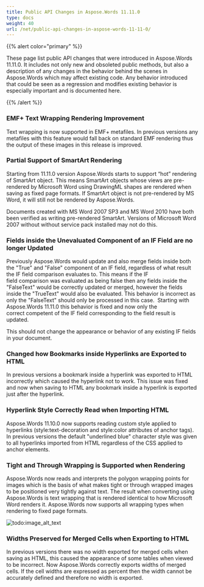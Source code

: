 ```yaml
---
title: Public API Changes in Aspose.Words 11.11.0
type: docs
weight: 40
url: /net/public-api-changes-in-aspose-words-11-11-0/
---
```


{{% alert color="primary" %}} 

These page list public API changes that were introduced in Aspose.Words 11.11.0. It includes not only new and obsoleted public methods, but also a description of any changes in the behavior behind the scenes in Aspose.Words which may affect existing code. Any behavior introduced that could be seen as a regression and modifies existing behavior is especially important and is documented here.

{{% /alert %}} 

### EMF+ Text Wrapping Rendering Improvement

Text wrapping is now supported in EMF+ metafiles. In previous versions any metafiles with this feature would fall back on standard EMF rendering thus the output of these images in this release is improved.

### Partial Support of SmartArt Rendering

Starting from 11.11.0 version Aspose.Words starts to support “hot” rendering of SmartArt object. This means SmartArt objects whose views are pre-rendered by Microsoft Word using DrawingML shapes are rendered when saving as fixed page formats. If SmartArt object is not pre-rendered by MS Word, it will still not be rendered by Aspose.Words.

Documents created with MS Word 2007 SP3 and MS Word 2010 have both been verified as writing pre-rendered SmartArt. Versions of Microsoft Word 2007 without without service pack installed may not do this.

### Fields inside the Unevaluated Component of an IF Field are no longer Updated

Previously Aspose.Words would update and also merge fields inside both the "True" and "False" component of an IF field, regardless of what result the IF field comparison evaluates to. This means if the IF field comparison was evaluated as being false then any fields inside the "FalseText" would be correctly updated or merged, however the fields inside the "TrueText" would also be evaluated. This behavior is incorrect as only the "FalseText" should only be processed in this case.  Starting with Aspose.Words 11.11.0 this behavior is fixed and now only the correct competent of the IF field corresponding to the field result is updated. 

This should not change the appearance or behavior of any existing IF fields in your document.

### Changed how Bookmarks inside Hyperlinks are Exported to HTML

In previous versions a bookmark inside a hyperlink was exported to HTML incorrectly which caused the hyperlink not to work. This issue was fixed and now when saving to HTML any bookmark inside a hyperlink is exported just after the hyperlink.

### Hyperlink Style Correctly Read when Importing HTML

Aspose.Words 11.10.0 now supports reading custom style applied to hyperlinks (style:text-decoration and style:color attributes of anchor tags). In previous versions the default "underlined blue" character style was given to all hyperlinks imported from HTML regardless of the CSS applied to anchor elements.

### Tight and Through Wrapping is Supported when Rendering

Aspose.Words now reads and interprets the polygon wrapping points for images which is the basis of what makes tight or through wrapped images to be positioned very tightly against text. The result when converting using Aspose.Words is text wrapping that is rendered identical to how Microsoft Word renders it. Aspose.Words now supports all wrapping types when rendering to fixed page formats.

![todo:image_alt_text](public-api-changes-in-aspose-words-11-11-0_1.jpg)

### Widths Preserved for Merged Cells when Exporting to HTML

In previous versions there was no width exported for merged cells when saving as HTML, this caused the appearance of some tables when viewed to be incorrect. Now Aspose.Words correctly exports widths of merged cells. If the cell widths are expressed as percent then the width cannot be accurately defined and therefore no width is exported.
